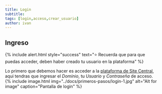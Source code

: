```yaml
---
title: Login
subtitle: 
tags: [login,acceso,crear_usuario]
author: ivan
---
```


## Ingreso

{% include alert.html style="success" text="⭐ Recuerda que para que puedas acceder, deben haber creado tu usuario en la plataforma" %}

Lo primero que debemos hacer es acceder a la [plataforma de Site Central](https://sitecentral.jzte.ch/login), aqui tendras que ingresar el *Dominio*, tu *Usuario* y *Contraseña* de acceso.
{% include image.html img="../docs/primeros-pasos/login-1.jpg" alt="Alt for image" caption="Pantalla de login" %}
